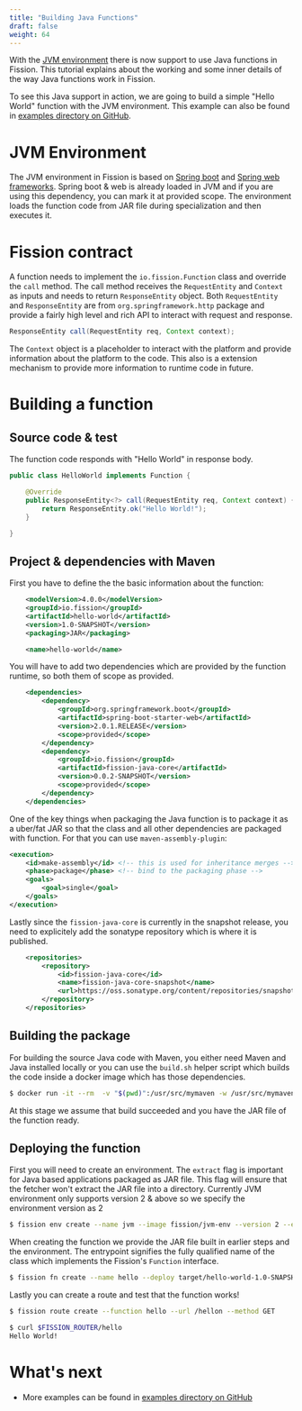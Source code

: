 ```yaml
---
title: "Building Java Functions"
draft: false
weight: 64
---
```


With the [JVM environment](https://github.com/fission/fission/tree/master/environments/jvm) there is now support to use Java functions in Fission. This tutorial explains about the working and some inner details of the way Java functions work in Fission.

To see this Java support in action, we are going to build a simple "Hello World" function with the JVM environment. This example can also be found in [examples directory on GitHub](https://github.com/fission/fission/tree/master/examples/jvm/java).

# JVM Environment

The JVM environment in Fission is based on [Spring boot](https://spring.io/projects/spring-boot) and [Spring web frameworks](https://docs.spring.io/spring/docs/current/spring-framework-reference/web.html). Spring boot & web is already loaded in JVM and if you are using this dependency, you can mark it at provided scope. The environment loads the function code from JAR file during specialization and then executes it.

# Fission contract

A function needs to implement the `io.fission.Function` class and override the `call` method. The call method receives the `RequestEntity` and `Context` as inputs and needs to return `ResponseEntity` object. Both `RequestEntity` and `ResponseEntity` are from `org.springframework.http` package and provide a fairly high level and rich API to interact with request and response.

```java
ResponseEntity call(RequestEntity req, Context context);
```

The `Context` object is a placeholder to interact with the platform and provide information about the platform to the code. This also is a extension mechanism to provide more information to runtime code in future.

# Building a function

## Source code & test

The function code responds with "Hello World" in response body.

```java
public class HelloWorld implements Function {

	@Override
	public ResponseEntity<?> call(RequestEntity req, Context context) {
		return ResponseEntity.ok("Hello World!");
	}

}
```

## Project & dependencies with Maven

First you have to define the the basic information about the function:

```xml
	<modelVersion>4.0.0</modelVersion>
	<groupId>io.fission</groupId>
	<artifactId>hello-world</artifactId>
	<version>1.0-SNAPSHOT</version>
	<packaging>JAR</packaging>

	<name>hello-world</name>
```
You will have to add two dependencies which are provided by the function runtime, so both them of scope as provided.

```xml
	<dependencies>
		<dependency>
			<groupId>org.springframework.boot</groupId>
			<artifactId>spring-boot-starter-web</artifactId>
			<version>2.0.1.RELEASE</version>
			<scope>provided</scope>
		</dependency>
		<dependency>
			<groupId>io.fission</groupId>
			<artifactId>fission-java-core</artifactId>
			<version>0.0.2-SNAPSHOT</version>
			<scope>provided</scope>
		</dependency>
	</dependencies>
```


One of the key things when packaging the Java function is to package it as a uber/fat JAR so that the class and all other dependencies are packaged with function. For that you can use `maven-assembly-plugin`:

```xml
<execution>
	<id>make-assembly</id> <!-- this is used for inheritance merges -->
	<phase>package</phase> <!-- bind to the packaging phase -->
	<goals>
		<goal>single</goal>
	</goals>
</execution>
```

Lastly since the `fission-java-core` is currently in the snapshot release, you need to explicitely add the sonatype repository which is where it is published. 

```xml
	<repositories>
		<repository>
			<id>fission-java-core</id>
			<name>fission-java-core-snapshot</name>
			<url>https://oss.sonatype.org/content/repositories/snapshots/</url>
		</repository>
	</repositories>
```
## Building the package

For building the source Java code with Maven, you either need Maven and Java installed locally or you can use the `build.sh` helper script which builds the code inside a docker image which has those dependencies.
```bash
$ docker run -it --rm  -v "$(pwd)":/usr/src/mymaven -w /usr/src/mymaven maven:3.5-jdk-8 mvn clean package
```

At this stage we assume that build succeeded and you have the JAR file of the function ready.

## Deploying the function

First you will need to create an environment. The `extract` flag is important for Java based applications packaged as JAR file. This flag will ensure that the fetcher won't extract the JAR file into a directory. Currently JVM environment only supports version 2 & above so we specify the environment version as 2

```bash
$ fission env create --name jvm --image fission/jvm-env --version 2 --extract=false
```

When creating the function we provide the JAR file built in earlier steps and the environment. The entrypoint signifies the fully qualified name of the class which implements the Fission's `Function` interface. 

```bash
$ fission fn create --name hello --deploy target/hello-world-1.0-SNAPSHOT-JAR-with-dependencies.JAR --env jvm --entrypoint io.fission.HelloWorld
```
Lastly you can create a route and test that the function works!

```bash
$ fission route create --function hello --url /hellon --method GET

$ curl $FISSION_ROUTER/hello
Hello World!
```

# What's next

- More examples can be found in [examples directory on GitHub](https://github.com/fission/fission/tree/master/examples/jvm/)
